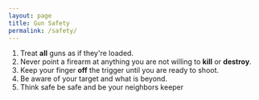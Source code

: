 ```yaml
---
layout: page
title: Gun Safety
permalink: /safety/
---
```


1. Treat **all** guns as if they're loaded.
2. Never point a firearm at anything you are not willing to **kill** or **destroy**.
3. Keep your finger **off** the trigger until you are ready to shoot.
4. Be aware of your target and what is beyond.
5. Think safe be safe and be your neighbors keeper
